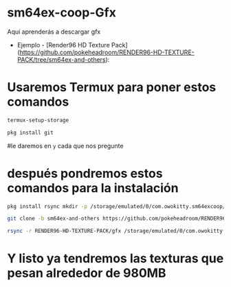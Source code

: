 # sm64ex-coop-Gfx
Aquí aprenderás a descargar gfx 

* Ejemplo - [Render96 HD Texture Pack]
(https://github.com/pokeheadroom/RENDER96-HD-TEXTURE-PACK/tree/sm64ex-and-others):

# Usaremos Termux para poner estos comandos 
```bash
termux-setup-storage
```
```bash
pkg install git
```
#le daremos en `y` cada que nos pregunte 

# después pondremos estos comandos para la instalación 
```bash
pkg install rsync mkdir -p /storage/emulated/0/com.owokitty.sm64excoop/dynos/packs
```
```bash
git clone -b sm64ex-and-others https://github.com/pokeheadroom/RENDER96-HD-TEXTURE-PACK.git
```
```bash
rsync -r RENDER96-HD-TEXTURE-PACK/gfx /storage/emulated/0/com.owokitty.sm64excoop/dynos/packs
 ```

# Y listo ya tendremos las texturas que pesan alrededor de 980MB
